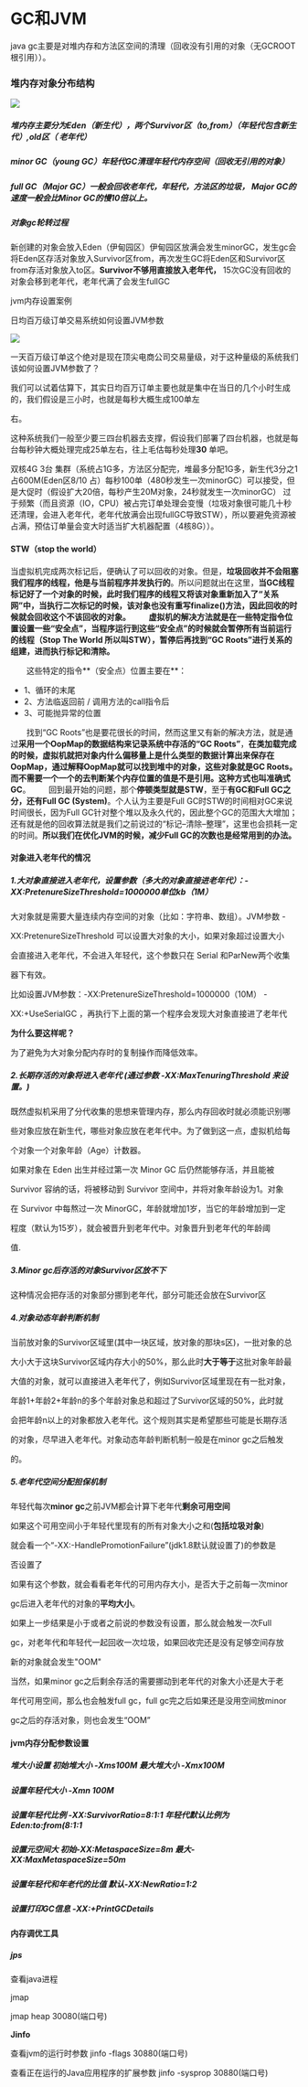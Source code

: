 # GC和JVM

java  gc主要是对堆内存和方法区空间的清理（回收没有引用的对象（无GCROOT根引用））。

### 堆内存对象分布结构

![](/assets/内存分布.png)

##### 堆内存主要分为Eden（新生代），两个Survivor区（to,from）（年轻代包含新生代）,old区（ 老年代）

##### minor GC（young GC）年轻代GC清理年轻代内存空间（回收无引用的对象）

##### full GC（Major GC）一般会回收老年代，年轻代，方法区的垃圾， Major GC的速度一般会比Minor GC的慢10倍以上。

##### 对象gc轮转过程

新创建的对象会放入Eden（伊甸园区）伊甸园区放满会发生minorGC，发生gc会将Eden区存活对象放入Survivor区from，再次发生GC将Eden区和Survivor区from存活对象放入to区。**Survivor不够用直接放入老年代，** 15次GC没有回收的对象会移到老年代，老年代满了会发生fullGC

jvm内存设置案例

日均百万级订单交易系统如何设置JVM参数

![](/assets/ty1.png)

一天百万级订单这个绝对是现在顶尖电商公司交易量级，对于这种量级的系统我们该如何设置JVM参数了？ 

我们可以试着估算下，其实日均百万订单主要也就是集中在当日的几个小时生成的，我们假设是三小时，也就是每秒大概生成100单左 

右。

这种系统我们一般至少要三四台机器去支撑，假设我们部署了四台机器，也就是每台每秒钟大概处理完成25单左右，往上毛估每秒处理**30** 单吧。

双核4G 3台 集群（系统占1G多，方法区分配完，堆最多分配1G多，新生代3分之1占600M(Eden区8/10 占）每秒100单（480秒发生一次minorGC）可以接受，但是大促时（假设扩大20倍，每秒产生20M对象，24秒就发生一次minorGC） 过于频繁（而且资源（IO，CPU）被占完订单处理会变慢（垃圾对象很可能几十秒还清理，会进入老年代，老年代放满会出现fullGC导致STW），所以要避免资源被占满，预估订单量会变大时适当扩大机器配置（4核8G））。

#### STW（stop the world）

当虚拟机完成两次标记后，便确认了可以回收的对象。但是，**垃圾回收并不会阻塞我们程序的线程，他是与当前程序并发执行的**。所以问题就出在这里，**当GC线程标记好了一个对象的时候，此时我们程序的线程又将该对象重新加入了“关系网”中，当执行二次标记的时候，该对象也没有重写finalize()方法，因此回收的时候就会回收这个不该回收的对象。** 
  **虚拟机的解决方法就是在一些特定指令位置设置一些“安全点”，当程序运行到这些“安全点”的时候就会暂停所有当前运行的线程（Stop The World 所以叫STW），暂停后再找到“GC Roots”进行关系的组建，进而执行标记和清除。** 


  这些特定的指令**（安全点）位置主要在**：

- 1、循环的末尾
- 2、方法临返回前 / 调用方法的call指令后
- 3、可能抛异常的位置

  找到“GC Roots”也是要花很长的时间，然而这里又有新的解决方法，就是通过**采用一个OopMap的数据结构来记录系统中存活的“GC Roots”**，**在类加载完成的时候，虚拟机就把对象内什么偏移量上是什么类型的数据计算出来保存在OopMap，通过解释OopMap就可以找到堆中的对象，这些对象就是GC Roots。而不需要一个一个的去判断某个内存位置的值是不是引用。这种方式也叫准确式GC**。 
  回到最开始的问题，那个**停顿类型就是STW**，至于**有GC和Full GC之分，还有Full GC (System)**。个人认为主要是Full GC时STW的时间相对GC来说时间很长，因为Full GC针对整个堆以及永久代的，因此整个GC的范围大大增加；还有就是他的回收算法就是我们之前说过的“标记–清除–整理”，这里也会损耗一定的时间。**所以我们在优化JVM的时候，减少Full GC的次数也是经常用到的办法。**

#### 对象进入老年代的情况

##### 1.大对象直接进入老年代，设置参数（多大的对象直接进老年代）：-XX:PretenureSizeThreshold=1000000单位kb（1M）

大对象就是需要大量连续内存空间的对象（比如：字符串、数组）。JVM参数 - 

XX:PretenureSizeThreshold 可以设置大对象的大小，如果对象超过设置大小 

会直接进入老年代，不会进入年轻代，这个参数只在 Serial 和ParNew两个收集 

器下有效。 

比如设置JVM参数：-XX:PretenureSizeThreshold=1000000（10M） - 

XX:+UseSerialGC ，再执行下上面的第一个程序会发现大对象直接进了老年代 

**为什么要这样呢？** 

为了避免为大对象分配内存时的复制操作而降低效率。

##### 2.长期存活的对象将进入老年代 (通过参数 -XX:MaxTenuringThreshold 来设置。)

既然虚拟机采用了分代收集的思想来管理内存，那么内存回收时就必须能识别哪 

些对象应放在新生代，哪些对象应放在老年代中。为了做到这一点，虚拟机给每 

个对象一个对象年龄（Age）计数器。 

如果对象在 Eden 出生并经过第一次 Minor GC 后仍然能够存活，并且能被 

Survivor 容纳的话，将被移动到 Survivor 空间中，并将对象年龄设为1。对象 

在 Survivor 中每熬过一次 MinorGC，年龄就增加1岁，当它的年龄增加到一定 

程度（默认为15岁），就会被晋升到老年代中。对象晋升到老年代的年龄阈 

值.

##### 3.Minor gc后存活的对象Survivor区放不下 

这种情况会把存活的对象部分挪到老年代，部分可能还会放在Survivor区

##### 4.对象动态年龄判断机制

当前放对象的Survivor区域里(其中一块区域，放对象的那块s区)，一批对象的总 

大小大于这块Survivor区域内存大小的50%，那么此时**大于等于**这批对象年龄最 

大值的对象，就可以直接进入老年代了，例如Survivor区域里现在有一批对象， 

年龄1+年龄2+年龄n的多个年龄对象总和超过了Survivor区域的50%，此时就 

会把年龄n以上的对象都放入老年代。这个规则其实是希望那些可能是长期存活 

的对象，尽早进入老年代。对象动态年龄判断机制一般是在minor gc之后触发 

的。

##### 5.老年代空间分配担保机制

年轻代每次**minor gc**之前JVM都会计算下老年代**剩余可用空间** 

如果这个可用空间小于年轻代里现有的所有对象大小之和(**包括垃圾对象**) 

就会看一个“-XX:-HandlePromotionFailure”(jdk1.8默认就设置了)的参数是 

否设置了 

如果有这个参数，就会看看老年代的可用内存大小，是否大于之前每一次minor 

gc后进入老年代的对象的**平均大小**。 

如果上一步结果是小于或者之前说的参数没有设置，那么就会触发一次Full 

gc，对老年代和年轻代一起回收一次垃圾，如果回收完还是没有足够空间存放 

新的对象就会发生"OOM" 

当然，如果minor gc之后剩余存活的需要挪动到老年代的对象大小还是大于老 

年代可用空间，那么也会触发full gc，full gc完之后如果还是没用空间放minor 

gc之后的存活对象，则也会发生“OOM”







#### jvm内存分配参数设置

##### 堆大小设置  初始堆大小 -Xms100M  最大堆大小   -Xmx100M

##### 设置年轻代大小 -Xmn 100M

##### 设置年轻代比例 -XX:SurvivorRatio=8:1:1  年轻代默认比例为Eden:to:from\(8:1:1

##### 设置元空间大 初始-XX:MetaspaceSize=8m  最大-XX:MaxMetaspaceSize=50m

##### 设置年轻代和年老代的比值 默认-XX:NewRatio=1:2

##### 设置打印GC信息 -XX:+PrintGCDetails



#### 内存调优工具

##### jps

查看java进程

jmap

jmap heap 30080(端口号)



**Jinfo**

查看jvm的运行时参数  jinfo -flags 30880\(端口号\)

查看正在运行的Java应用程序的扩展参数  jinfo -sysprop 30880\(端口号\)

